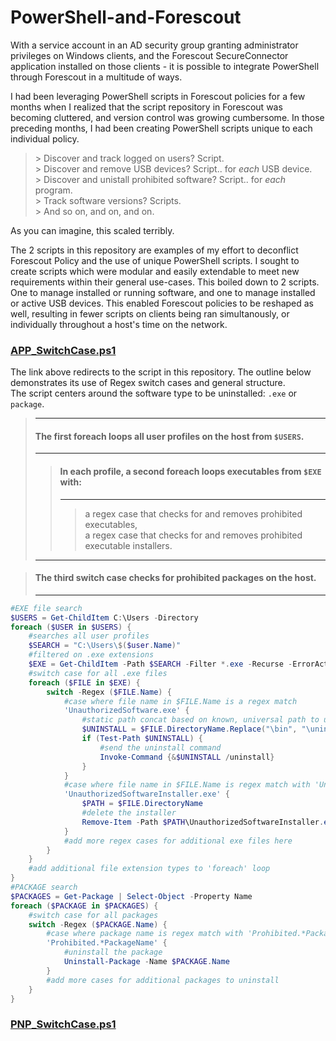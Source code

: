 # PowerShell-and-Forescout
With a service account in an AD security group granting administrator privileges on Windows clients, and the Forescout SecureConnector application installed on those clients - it is possible to integrate PowerShell through Forescout in a multitude of ways.   

I had been leveraging PowerShell scripts in Forescout policies for a few months when I realized that the script repository in Forescout was becoming cluttered, and version control was growing cumbersome. In those preceding months, I had been creating PowerShell scripts unique to each individual policy.   
> \> Discover and track logged on users? Script.   
> \> Discover and remove USB devices? Script.. for *each* USB device.   
> \> Discover and unistall prohibited software? Script.. for *each* program.   
> \> Track software versions? Scripts.    
> \> And so on, and on, and on.    

As you can imagine, this scaled terribly.   

The 2 scripts in this repository are examples of my effort to deconflict Forescout Policy and the use of unique PowerShell scripts. I sought to create scripts which were modular and easily extendable to meet new requirements within their general use-cases. This boiled down to 2 scripts. One to manage installed or running software, and one to manage installed or active USB devices. This enabled Forescout policies to be reshaped as well, resulting in fewer scripts on clients being ran simultanously, or individually throughout a host's time on the network.   

### [ APP_SwitchCase.ps1 ](https://github.com/plmcdowe/PowerShell-and-Forescout/blob/46b27bdb2193f8ee5286ae92a2f75d76491e80e8/APP_SwitchCase.ps1)
The link above redirects to the script in this repository. The outline below demonstrates its use of Regex switch cases and general structure.      
The script centers around the software type to be uninstalled: `.exe` or `package`.     
> ---    
> #### The first foreach loops all user profiles on the host from `$USERS`.
> ---
>> #### In each profile, a second foreach loops executables from `$EXE` with:
>> ---   
>>> a regex case that checks for and removes prohibited executables,     
>>> a regex case that checks for and removes prohibited executable installers.
> ---    

> #### The third switch case checks for prohibited packages on the host.
> ---    

```PowerShell
#EXE file search
$USERS = Get-ChildItem C:\Users -Directory
foreach ($USER in $USERS) {
    #searches all user profiles
    $SEARCH = "C:\Users\$($user.Name)"
    #filtered on .exe extensions
    $EXE = Get-ChildItem -Path $SEARCH -Filter *.exe -Recurse -ErrorAction SilentlyContinue -Force
    #switch case for all .exe files 
    foreach ($FILE in $EXE) {
        switch -Regex ($FILE.Name) {
            #case where file name in $FILE.Name is a regex match
            'UnauthorizedSoftware.exe' {
                #static path concat based on known, universal path to uninstaller
                $UNINSTALL = $FILE.DirectoryName.Replace("\bin", "\uninstall\Installer.exe")
                if (Test-Path $UNINSTALL) {
                    #send the uninstall command
                    Invoke-Command {&$UNINSTALL /uninstall}
                }
            }
            #case where file name in $FILE.Name is regex match with 'UnauthorizedSoftwareInstaller.exe'
            'UnauthorizedSoftwareInstaller.exe' {
                $PATH = $FILE.DirectoryName
                #delete the installer
                Remove-Item -Path $PATH\UnauthorizedSoftwareInstaller.exe -Force
            }
            #add more regex cases for additional exe files here
        }
    }
    #add additional file extension types to 'foreach' loop
}
#PACKAGE search
$PACKAGES = Get-Package | Select-Object -Property Name
foreach ($PACKAGE in $PACKAGES) {
    #switch case for all packages
    switch -Regex ($PACKAGE.Name) {
        #case where package name is regex match with 'Prohibited.*PackageName'
        'Prohibited.*PackageName' {
            #uninstall the package
            Uninstall-Package -Name $PACKAGE.Name
        }
        #add more cases for additional packages to uninstall
    }
}
```


### [ PNP_SwitchCase.ps1 ](https://github.com/plmcdowe/PowerShell-and-Forescout/blob/d739a8da5b674ebc42414585801fa1112dd83f2f/PNP_SwitchCase.ps1)
